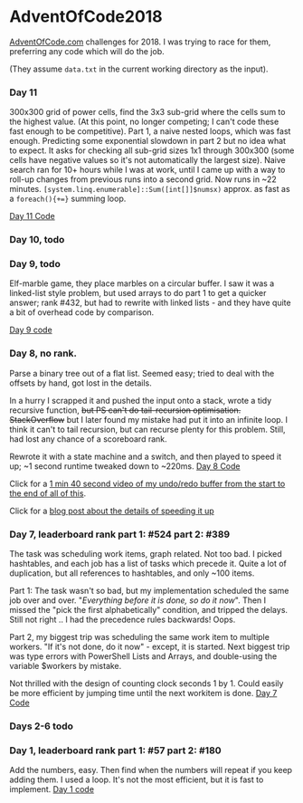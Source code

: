 # AdventOfCode2018

[AdventOfCode.com](http://www.adventofcode.com) challenges for 2018.
I was trying to race for them,  preferring any code which will do the job.

(They assume `data.txt` in the current working directory as the input).

### Day 11
300x300 grid of power cells, find the 3x3 sub-grid where the cells sum to the highest value.
(At this point, no longer competing; I can't code these fast enough to be competitive).
Part 1, a naive nested loops, which was fast enough. 
Predicting some exponential slowdown in part 2 but no idea what to expect.
It asks for checking all sub-grid sizes 1x1 through 300x300
(some cells have negative values so it's not automatically the largest size).
Naive search ran for 10+ hours while I was at work, 
until I came up with a way to roll-up changes from previous runs into a second grid.
Now runs in ~22 minutes. 
`[system.linq.enumerable]::Sum([int[]]$numsx)` approx. as fast as a `foreach(){+=}` summing loop.

[Day 11 Code](https://github.com/HumanEquivalentUnit/AdventOfCode2018/blob/master/2018-12-11-PowerShell-p1-and-p2.ps1)

### Day 10, todo

### Day 9, todo
Elf-marble game, they place marbles on a circular buffer.
I saw it was a linked-list style problem, 
but used arrays to do part 1 to get a quicker answer; rank #432,
but had to rewrite with linked lists - and they have quite a bit of overhead code by comparison.

[Day 9 code](https://github.com/HumanEquivalentUnit/AdventOfCode2018/blob/master/2018-12-09-PowerShell-p1-and-p2.ps1)

### Day 8, no rank.
Parse a binary tree out of a flat list.
Seemed easy; tried to deal with the offsets by hand, got lost in the details.

In a hurry I scrapped it and pushed the input onto a stack,
wrote a tidy recursive function, ~~but PS can't do tail-recursion optimisation.
StackOverflow~~ but I later found my mistake had put it into an infinite loop.
I think it can't to tail recursion, but can recurse plenty for this problem.
Still, had lost any chance of a scoreboard rank.

Rewrote it with a state machine and a switch, 
and then played to speed it up; ~1 second runtime tweaked down to ~220ms.
[Day 8 Code](https://github.com/HumanEquivalentUnit/AdventOfCode2018/blob/master/2018-12-08-PowerShell-p1-and-p2.ps1)

Click for a [1 min 40 second video of my undo/redo buffer from the start to the end of all of this](https://streamable.com/8lnzs).

Click for a [blog post about the details of speeding it up](https://humanequivalentunit.github.io/Speed-Tweaks-AoC-Day-8/)

### Day 7, leaderboard rank part 1: #524 part 2: #389
The task was scheduling work items, graph related. Not too bad.
I picked hashtables, and each job has a list of tasks which precede it.
Quite a lot of duplication, but all references to hashtables, and only ~100 items.

Part 1: The task wasn't so bad, but my implementation scheduled
the same job over and over. "*Everything before it is done, so do it now*". 
Then I missed the "pick the first alphabetically" condition, and tripped the delays.
Still not right .. I had the precedence rules backwards! Oops.

Part 2, my biggest trip was scheduling the same work item to multiple workers.
"If it's not done, do it now" - except, it is started. 
Next biggest trip was type errors with PowerShell Lists and Arrays,
and double-using the variable $workers by mistake.

Not thrilled with the design of counting clock seconds 1 by 1.
Could easily be more efficient by jumping time until the next workitem is done.
[Day 7 Code](https://github.com/HumanEquivalentUnit/AdventOfCode2018/blob/master/2018-12-07-PowerShell-p1-and-p2.ps1)

### Days 2-6 todo

### Day 1, leaderboard rank part 1: #57 part 2: #180
Add the numbers, easy. 
Then find when the numbers will repeat if you keep adding them.
I used a loop. It's not the most efficient, but it is fast to implement.
[Day 1 code](https://github.com/HumanEquivalentUnit/AdventOfCode2018/blob/master/2018-12-01-PowerShell-p1-and-p2.ps1)
